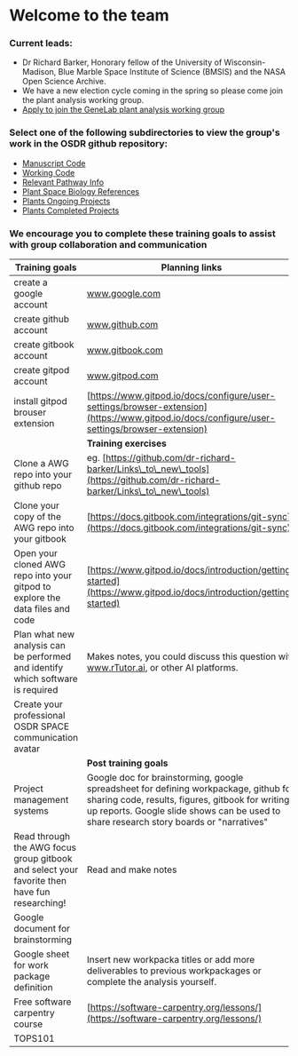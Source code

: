 # Welcome to the team

### Current leads:

* Dr Richard Barker, Honorary fellow of the University of Wisconsin-Madison, Blue Marble Space Institute of Science (BMSIS) and the NASA Open Science Archive.
* We have a new election cycle coming in the spring so please come join the plant analysis working group.
* [Apply to join the GeneLab plant analysis working group](https://osdr.nasa.gov/bio/awg/join.html)

### Select one of the following subdirectories to view the group's work in the OSDR github repository:



* [Manuscript Code](https://github.com/OpenScienceDataRepo/Plants\_AWG/blob/main/Manuscript\_Code)
* [Working Code](https://github.com/OpenScienceDataRepo/Plants\_AWG/blob/main/Working\_Code)
* [Relevant Pathway Info](https://github.com/OpenScienceDataRepo/Plants\_AWG/blob/main/Relevant\_Pathway\_Info)
* [Plant Space Biology References](https://github.com/OpenScienceDataRepo/Plants\_AWG/blob/main/Plant\_Space\_Biology\_References)
* [Plants Ongoing Projects](https://docs.google.com/document/d/1Xx-xSy7FsGi-s-74\_HaDYw-C\_3OcdAT2jbB0B4bTP0k/edit#heading=h.95b7h6a5lge5)
* [Plants Completed Projects](https://docs.google.com/document/d/1uMisuLWh6iKyut0DnNv4tF5A-Xj0vDn6vOyMRAVTF7g/edit#heading=h.skv70enopj64)

### We encourage you to complete these training goals to assist with group collaboration and communication&#x20;



| Training goals                                                                                | Planning links                                                                                                                                                                                                                      |
| --------------------------------------------------------------------------------------------- | ----------------------------------------------------------------------------------------------------------------------------------------------------------------------------------------------------------------------------------- |
| create a google account                                                                       | www.google.com                                                                                                                                                                                                                      |
| create github account                                                                         | www.github.com                                                                                                                                                                                                                      |
| create gitbook account                                                                        | www.gitbook.com                                                                                                                                                                                                                     |
| create gitpod account                                                                         | www.gitpod.com                                                                                                                                                                                                                      |
| install gitpod brouser extension                                                              | [https://www.gitpod.io/docs/configure/user-settings/browser-extension](https://www.gitpod.io/docs/configure/user-settings/browser-extension)                                                                                        |
|                                                                                               | **Training exercises**                                                                                                                                                                                                              |
| Clone a AWG repo into your github repo                                                        | eg. [https://github.com/dr-richard-barker/Links\_to\_new\_tools](https://github.com/dr-richard-barker/Links\_to\_new\_tools)                                                                                                        |
| Clone your copy of the AWG repo into your gitbook                                             | [https://docs.gitbook.com/integrations/git-sync](https://docs.gitbook.com/integrations/git-sync)                                                                                                                                    |
| Open your cloned AWG repo into your gitpod to explore the data files and code                 | [https://www.gitpod.io/docs/introduction/getting-started](https://www.gitpod.io/docs/introduction/getting-started)                                                                                                                  |
| Plan what new analysis can be performed and identify which software is required               | Makes notes, you could discuss this question with www.rTutor.ai, or other AI platforms.                                                                                                                                             |
| Create your professional OSDR SPACE communication avatar                                      |                                                                                                                                                                                                                                     |
|                                                                                               | **Post training goals**                                                                                                                                                                                                             |
| Project management systems                                                                    | Google doc for brainstorming, google spreadsheet for defining workpackage, github for sharing code, results, figures, gitbook for writing up reports. Google slide shows can be used to share research story boards or "narratives" |
| Read through the AWG focus group gitbook and select your favorite then have fun researching!  | Read and make notes                                                                                                                                                                                                                 |
| Google document for brainstorming                                                             |                                                                                                                                                                                                                                     |
| Google sheet for work package definition                                                      | Insert new workpacka titles or add more deliverables to previous workpackages or complete the analysis yourself.                                                                                                                    |
| Free software carpentry course                                                                | [https://software-carpentry.org/lessons/](https://software-carpentry.org/lessons/)                                                                                                                                                  |
| TOPS101                                                                                       |                                                                                                                                                                                                                                     |
